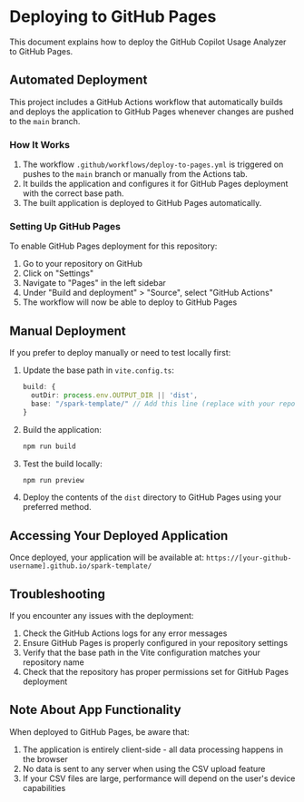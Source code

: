 # Deploying to GitHub Pages

This document explains how to deploy the GitHub Copilot Usage Analyzer to GitHub Pages.

## Automated Deployment

This project includes a GitHub Actions workflow that automatically builds and deploys the application to GitHub Pages whenever changes are pushed to the `main` branch.

### How It Works

1. The workflow `.github/workflows/deploy-to-pages.yml` is triggered on pushes to the `main` branch or manually from the Actions tab.
2. It builds the application and configures it for GitHub Pages deployment with the correct base path.
3. The built application is deployed to GitHub Pages automatically.

### Setting Up GitHub Pages

To enable GitHub Pages deployment for this repository:

1. Go to your repository on GitHub
2. Click on "Settings"
3. Navigate to "Pages" in the left sidebar
4. Under "Build and deployment" > "Source", select "GitHub Actions"
5. The workflow will now be able to deploy to GitHub Pages

## Manual Deployment

If you prefer to deploy manually or need to test locally first:

1. Update the base path in `vite.config.ts`:

   ```typescript
   build: {
     outDir: process.env.OUTPUT_DIR || 'dist',
     base: "/spark-template/" // Add this line (replace with your repo name)
   }
   ```

2. Build the application:

   ```bash
   npm run build
   ```

3. Test the build locally:

   ```bash
   npm run preview
   ```

4. Deploy the contents of the `dist` directory to GitHub Pages using your preferred method.

## Accessing Your Deployed Application

Once deployed, your application will be available at:
`https://[your-github-username].github.io/spark-template/`

## Troubleshooting

If you encounter any issues with the deployment:

1. Check the GitHub Actions logs for any error messages
2. Ensure GitHub Pages is properly configured in your repository settings
3. Verify that the base path in the Vite configuration matches your repository name
4. Check that the repository has proper permissions set for GitHub Pages deployment

## Note About App Functionality

When deployed to GitHub Pages, be aware that:

1. The application is entirely client-side - all data processing happens in the browser
2. No data is sent to any server when using the CSV upload feature
3. If your CSV files are large, performance will depend on the user's device capabilities